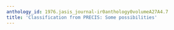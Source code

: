 ```yaml
---
anthology_id: 1976.jasis_journal-ir0anthology0volumeA27A4.7
title: 'Classification from PRECIS: Some possibilities'
---
```

